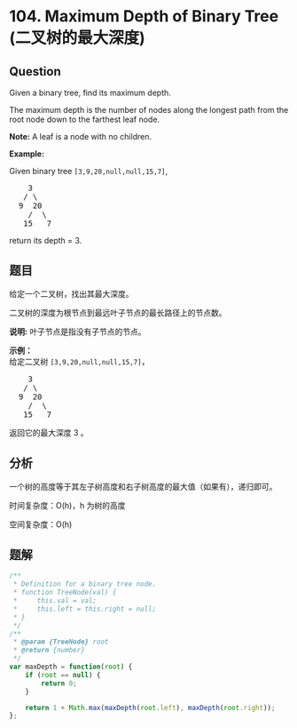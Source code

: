 # 104. Maximum Depth of Binary Tree (二叉树的最大深度)

## Question

Given a binary tree, find its maximum depth.

The maximum depth is the number of nodes along the longest path from the root node down to the farthest leaf node.

**Note:** A leaf is a node with no children.

**Example:**

Given binary tree `[3,9,20,null,null,15,7]`,

<pre>    3
   / \
  9  20
    /  \
   15   7</pre>

return its depth = 3.

## 题目

给定一个二叉树，找出其最大深度。

二叉树的深度为根节点到最远叶子节点的最长路径上的节点数。

**说明:** 叶子节点是指没有子节点的节点。

**示例：**  
给定二叉树 `[3,9,20,null,null,15,7]`，

<pre>    3
   / \
  9  20
    /  \
   15   7</pre>

返回它的最大深度 3 。

## 分析

一个树的高度等于其左子树高度和右子树高度的最大值（如果有），递归即可。

时间复杂度：O(h)，h 为树的高度

空间复杂度：O(h)

## 题解

```javascript
/**
 * Definition for a binary tree node.
 * function TreeNode(val) {
 *     this.val = val;
 *     this.left = this.right = null;
 * }
 */
/**
 * @param {TreeNode} root
 * @return {number}
 */
var maxDepth = function(root) {
    if (root == null) {
        return 0;
    }

    return 1 + Math.max(maxDepth(root.left), maxDepth(root.right));
};
```
